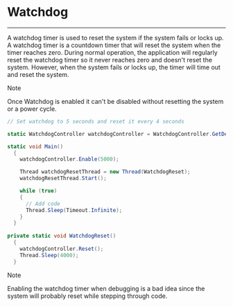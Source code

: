 # Watchdog
---
A watchdog timer is used to reset the system if the system fails or locks up. A watchdog timer is a countdown timer that will reset the system when the timer reaches zero. During normal operation, the application will regularly reset the watchdog timer so it never reaches zero and doesn't reset the system. However, when the system fails or locks up, the timer will time out and reset the system.

> [!Note]
> Once Watchdog is enabled it can't be disabled without resetting the system or a power cycle.

```cs
// Set watchdog to 5 seconds and reset it every 4 seconds

static WatchdogController watchdogController = WatchdogController.GetDefault();

static void Main()
  {
    watchdogController.Enable(5000);

    Thread watchdogResetThread = new Thread(WatchdogReset);
    watchdogResetThread.Start();

    while (true)
    {
      // Add code
      Thread.Sleep(Timeout.Infinite);
    }
  }
  
private static void WatchdogReset()
  {
    watchdogController.Reset();
    Thread.Sleep(4000);
  }
```

> [!Note]
> Enabling the watchdog timer when debugging is a bad idea since the system will probably reset while stepping through code.
